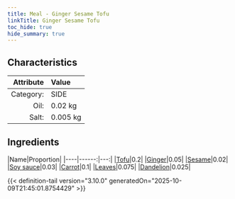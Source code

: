 ```yaml
---
title: Meal - Ginger Sesame Tofu
linkTitle: Ginger Sesame Tofu
toc_hide: true
hide_summary: true
---
```

<!-- This is generated by the MarsSim HelpGenertor, do not edit. -->


## Characteristics

| Attribute   | Value |
|--------:|:------|
|Category:|SIDE|
|Oil:|0.02 kg|
|Salt:|0.005 kg|

## Ingredients

|Name|Proportion|
|----|------:|---:|
|[Tofu](/docs/definitions/resource/tofu)|0.2|
|[Ginger](/docs/definitions/resource/ginger)|0.05|
|[Sesame](/docs/definitions/resource/sesame)|0.02|
|[Soy sauce](/docs/definitions/resource/soy-sauce)|0.03|
|[Carrot](/docs/definitions/resource/carrot)|0.1|
|[Leaves](/docs/definitions/resource/leaves)|0.075|
|[Dandelion](/docs/definitions/resource/dandelion)|0.025|




{{< definition-tail version="3.10.0" generatedOn="2025-10-09T21:45:01.8754429" >}}

